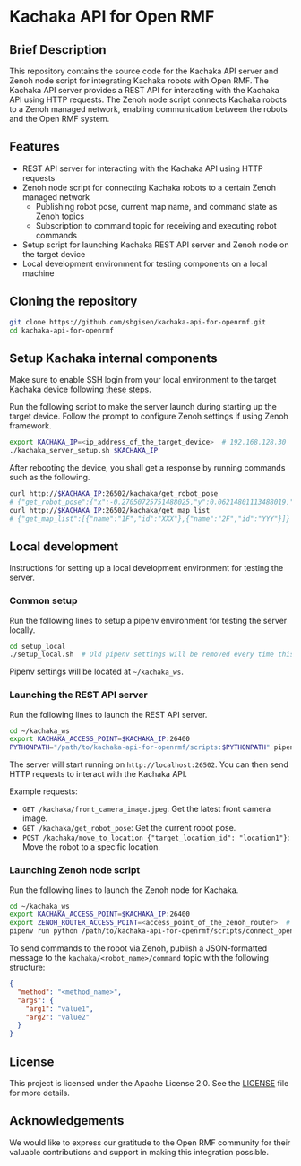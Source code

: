 # Kachaka API for Open RMF

## Brief Description

This repository contains the source code for the Kachaka API server and Zenoh node script for integrating Kachaka robots with Open RMF. The Kachaka API server provides a REST API for interacting with the Kachaka API using HTTP requests. The Zenoh node script connects Kachaka robots to a Zenoh managed network, enabling communication between the robots and the Open RMF system.

## Features

- REST API server for interacting with the Kachaka API using HTTP requests
- Zenoh node script for connecting Kachaka robots to a certain Zenoh managed network
  - Publishing robot pose, current map name, and command state as Zenoh topics
  - Subscription to command topic for receiving and executing robot commands
- Setup script for launching Kachaka REST API server and Zenoh node on the target device
- Local development environment for testing components on a local machine

<!-- - Integration of Kachaka API with Open RMF using Zenoh -->
<!-- - Web-based demo for remote control and monitoring of Kachaka robots -->

## Cloning the repository

```bash
git clone https://github.com/sbgisen/kachaka-api-for-openrmf.git
cd kachaka-api-for-openrmf
```

## Setup Kachaka internal components

Make sure to enable SSH login from your local environment to the target Kachaka device following [these steps](https://github.com/pf-robotics/kachaka-api?tab=readme-ov-file#playground%E3%81%ABssh%E3%81%A7%E3%83%AD%E3%82%B0%E3%82%A4%E3%83%B3%E3%81%99%E3%82%8B).

Run the following script to make the server launch during starting up the target device. Follow the prompt to configure Zenoh settings if using Zenoh framework.

```bash
export KACHAKA_IP=<ip_address_of_the_target_device>  # 192.168.128.30
./kachaka_server_setup.sh $KACHAKA_IP
```

After rebooting the device, you shall get a response by running commands such as the following.

```bash
curl http://$KACHAKA_IP:26502/kachaka/get_robot_pose
# {"get_robot_pose":{"x":-0.27050725751488025,"y":0.06214801113488019,"theta":0.09612629786430153}}
curl http://$KACHAKA_IP:26502/kachaka/get_map_list
# {"get_map_list":[{"name":"1F","id":"XXX"},{"name":"2F","id":"YYY"}]}
```

## Local development

Instructions for setting up a local development environment for testing the server.

### Common setup

Run the following lines to setup a pipenv environment for testing the server locally.

```bash
cd setup_local
./setup_local.sh  # Old pipenv settings will be removed every time this script is run.
```

Pipenv settings will be located at `~/kachaka_ws`.

### Launching the REST API server

Run the following lines to launch the REST API server.

```bash
cd ~/kachaka_ws
export KACHAKA_ACCESS_POINT=$KACHAKA_IP:26400
PYTHONPATH="/path/to/kachaka-api-for-openrmf/scripts:$PYTHONPATH" pipenv run uvicorn rest_kachaka_api:app --host 0.0.0.0 --port 26502
```

The server will start running on `http://localhost:26502`. You can then send HTTP requests to interact with the Kachaka API.

Example requests:

- `GET /kachaka/front_camera_image.jpeg`: Get the latest front camera image.
- `GET /kachaka/get_robot_pose`: Get the current robot pose.
- `POST /kachaka/move_to_location {"target_location_id": "location1"}`: Move the robot to a specific location.

### Launching Zenoh node script

Run the following lines to launch the Zenoh node for Kachaka.

```bash
cd ~/kachaka_ws
export KACHAKA_ACCESS_POINT=$KACHAKA_IP:26400
export ZENOH_ROUTER_ACCESS_POINT=<access_point_of_the_zenoh_router>  # e.g. 192.168.1.1:7447
pipenv run python /path/to/kachaka-api-for-openrmf/scripts/connect_openrmf_by_zenoh.py
```

To send commands to the robot via Zenoh, publish a JSON-formatted message to the `kachaka/<robot_name>/command` topic with the following structure:

```json
{
  "method": "<method_name>",
  "args": {
    "arg1": "value1",
    "arg2": "value2"
  }
}
```

## License

This project is licensed under the Apache License 2.0. See the [LICENSE](LICENSE) file for more details.

## Acknowledgements

We would like to express our gratitude to the Open RMF community for their valuable contributions and support in making this integration possible.
